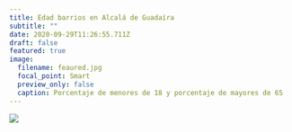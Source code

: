 ```yaml
---
title: Edad barrios en Alcalá de Guadaíra
subtitle: ""
date: 2020-09-29T11:26:55.711Z
draft: false
featured: true
image:
  filename: feaured.jpg
  focal_point: Smart
  preview_only: false
  caption: Porcentaje de menores de 18 y porcentaje de mayores de 65
---
```

<div class='tableauPlaceholder' id='viz1601378785171' style='position: relative'><noscript><a href='#'><img alt=' ' src='https:&#47;&#47;public.tableau.com&#47;static&#47;images&#47;Ed&#47;EdadenAlcaldeGuadara&#47;Dashboard1&#47;1_rss.png' style='border: none' /></a></noscript><object class='tableauViz'  style='display:none;'><param name='host_url' value='https%3A%2F%2Fpublic.tableau.com%2F' /> <param name='embed_code_version' value='3' /> <param name='site_root' value='' /><param name='name' value='EdadenAlcaldeGuadara&#47;Dashboard1' /><param name='tabs' value='no' /><param name='toolbar' value='no' /><param name='static_image' value='https:&#47;&#47;public.tableau.com&#47;static&#47;images&#47;Ed&#47;EdadenAlcaldeGuadara&#47;Dashboard1&#47;1.png' /> <param name='animate_transition' value='yes' /><param name='display_static_image' value='yes' /><param name='display_spinner' value='yes' /><param name='display_overlay' value='yes' /><param name='display_count' value='yes' /><param name='language' value='es' /></object></div>                <script type='text/javascript'>                    var divElement = document.getElementById('viz1601378785171');                    var vizElement = divElement.getElementsByTagName('object')[0];                    vizElement.style.minWidth='420px';vizElement.style.maxWidth='650px';vizElement.style.width='100%';vizElement.style.minHeight='560px';vizElement.style.maxHeight='860px';vizElement.style.height=(divElement.offsetWidth*0.75)+'px';                    var scriptElement = document.createElement('script');                    scriptElement.src = 'https://public.tableau.com/javascripts/api/viz_v1.js';                    vizElement.parentNode.insertBefore(scriptElement, vizElement);                </script>